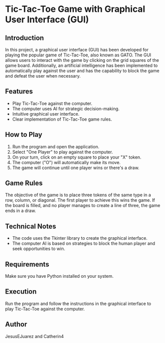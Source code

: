 # Tic-Tac-Toe Game with Graphical User Interface (GUI)

## Introduction

In this project, a graphical user interface (GUI) has been developed for playing the popular game of Tic-Tac-Toe, also known as GATO. The GUI allows users to interact with the game by clicking on the grid squares of the game board. Additionally, an artificial intelligence has been implemented to automatically play against the user and has the capability to block the game and defeat the user when necessary.

## Features

- Play Tic-Tac-Toe against the computer.
- The computer uses AI for strategic decision-making.
- Intuitive graphical user interface.
- Clear implementation of Tic-Tac-Toe game rules.

## How to Play

1. Run the program and open the application.
2. Select "One Player" to play against the computer.
3. On your turn, click on an empty square to place your "X" token.
4. The computer ("O") will automatically make its move.
5. The game will continue until one player wins or there's a draw.

## Game Rules

The objective of the game is to place three tokens of the same type in a row, column, or diagonal. The first player to achieve this wins the game. If the board is filled, and no player manages to create a line of three, the game ends in a draw.

## Technical Notes

- The code uses the Tkinter library to create the graphical interface.
- The computer AI is based on strategies to block the human player and seek opportunities to win.

## Requirements

Make sure you have Python installed on your system.

## Execution

Run the program and follow the instructions in the graphical interface to play Tic-Tac-Toe against the computer.

## Author
JesusEJuarez  and Catherin4
